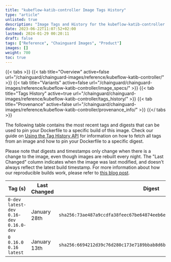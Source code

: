 ```yaml
---
title: "kubeflow-katib-controller Image Tags History"
type: "article"
unlisted: true
description: "Image Tags and History for the kubeflow-katib-controller Chainguard Image"
date: 2023-06-22T11:07:52+02:00
lastmod: 2024-01-29 00:20:11
draft: false
tags: ["Reference", "Chainguard Images", "Product"]
images: []
weight: 700
toc: true
---
```


{{< tabs >}}
{{< tab title="Overview" active=false url="/chainguard/chainguard-images/reference/kubeflow-katib-controller/" >}}
{{< tab title="Variants" active=false url="/chainguard/chainguard-images/reference/kubeflow-katib-controller/image_specs/" >}}
{{< tab title="Tags History" active=true url="/chainguard/chainguard-images/reference/kubeflow-katib-controller/tags_history/" >}}
{{< tab title="Provenance" active=false url="/chainguard/chainguard-images/reference/kubeflow-katib-controller/provenance_info/" >}}
{{</ tabs >}}

The following table contains the most recent tags and digests that can be used to pin your Dockerfile to a specific build of this image. Check our guide on [Using the Tag History API](/chainguard/chainguard-images/using-the-tag-history-api/) for information on how to fetch all tags from an image and how to pin your Dockerfile to a specific digest.

Please note that digests and timestamps only change when there is a change to the image, even though images are rebuilt every night. The "Last Changed" column indicates when the image was last modified, and doesn't always reflect the latest build timestamp. For more information about how our reproducible builds work, please refer to [this blog post](https://www.chainguard.dev/unchained/reproducing-chainguards-reproducible-image-builds).

| Tag (s)                                       | Last Changed | Digest                                                                    |
|-----------------------------------------------|--------------|---------------------------------------------------------------------------|
|  `0-dev` `latest-dev` `0.16-dev` `0.16.0-dev` | January 28th | `sha256:73ae487a9ccdfa38feec67be64874eeb6e5768fd9ae2748695f1f152b8ddf67d` |
|  `0` `0.16.0` `0.16` `latest`                 | January 13th | `sha256:6694212d39c76d280c173e7189bbab8d6b5b02a521176cc9c49f958d5d09434a` |

